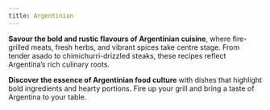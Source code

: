 ```yaml
---
title: Argentinian
---
```


**Savour the bold and rustic flavours of Argentinian cuisine**, where fire-grilled meats, fresh herbs, and vibrant spices take centre stage. From tender asado to chimichurri-drizzled steaks, these recipes reflect Argentina’s rich culinary roots.

**Discover the essence of Argentinian food culture** with dishes that highlight bold ingredients and hearty portions. Fire up your grill and bring a taste of Argentina to your table.
